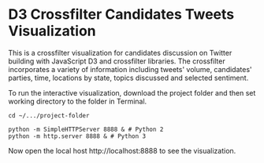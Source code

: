 # D3 Crossfilter Candidates Tweets Visualization
This is a crossfilter visualization for candidates discussion on Twitter building with JavaScript D3 and crossfilter libraries. The crossfilter incorporates a variety of information including tweets' volume, candidates' parties, time, locations by state, topics discussed and selected sentiment. 

To run the interactive visualization, download the project folder and then set working directory to the folder in Terminal. 
```
cd ~/.../project-folder

python -m SimpleHTTPServer 8888 & # Python 2
python -m http.server 8888 & # Python 3
```
Now open the local host http://localhost:8888 to see the visualization.
